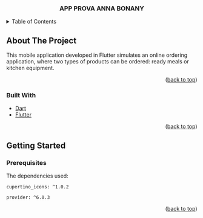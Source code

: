 <h3 align="center">APP PROVA ANNA BONANY</h3>

</div>

<!-- TABLE OF CONTENTS -->
<details>
  <summary>Table of Contents</summary>
  <ol>
    <li>
      <a href="#about-the-project">About The Project</a>
      <ul>
        <li><a href="#built-with">Built With</a></li>
      </ul>
    </li>
    <li>
      <a href="#getting-started">Getting Started</a>
      <ul>
        <li><a href="#prerequisites">Prerequisites</a></li>
      </ul>
    </li>
  </ol>
</details>



<!-- ABOUT THE PROJECT -->
## About The Project

This mobile application developed in Flutter simulates an online ordering application, where two types of products can be ordered: ready meals or kitchen equipment. 

<p align="right">(<a href="#top">back to top</a>)</p>


### Built With

* [Dart](https://dart.dev/)
* [Flutter](https://flutter.dev)


<p align="right">(<a href="#top">back to top</a>)</p>

<!-- GETTING STARTED -->
## Getting Started

### Prerequisites

The dependencies used:

```
cupertino_icons: ^1.0.2 
```
```
provider: ^6.0.3
```

<p align="right">(<a href="#top">back to top</a>)</p>
